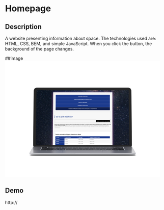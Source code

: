 # Homepage
## Description

A website presenting information about space. The technologies used are: HTML, CSS, BEM, and simple JavaScript. When you click the button, the background of the page changes.

##image
![alt text for screen readers](img/screen.jpg "Homepage")

## Demo
http://